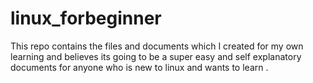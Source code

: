 # linux_forbeginner
This repo contains the files and documents which I created for my own learning and believes its going to be a super easy and self explanatory documents for anyone who is new to linux and wants to learn .
